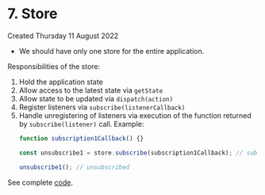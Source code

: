 # 7. Store
Created Thursday 11 August 2022

- We should have only one store for the entire application.

Responsibilities of the store:
1. Hold the application state
2. Allow access to the latest state via `getState`
3. Allow state to be updated via `dispatch(action)`
4. Register listeners via `subscribe(listenerCallback)`
5. Handle unregistering of listeners via execution of the function returned by `subscribe(listener)` call. Example:
	```js
	function subscription1Callback() {}
	
	const unsubscribe1 = store.subscribe(subscription1Callback); // subscribed

	unsubscribe1(); // unsubscribed
	```

See complete [code](https://github.com/exemplar-codes/redux-demo-codevolution/blob/c2edccc83e56ee7d95d76a0dee7c0e5fd48c9690/index.js).